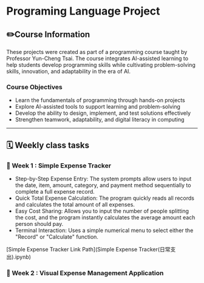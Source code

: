 # Programing Language Project 

## ✏️Course Information   

These projects were created as part of a programming course taught by Professor Yun-Cheng Tsai.
The course integrates AI-assisted learning to help students develop programming skills while cultivating problem-solving skills, innovation, and adaptability in the era of AI.

### Course Objectives
-  Learn the fundamentals of programming through hands-on projects
-  Explore AI-assisted tools to support learning and problem-solving
-  Develop the ability to design, implement, and test solutions effectively
-  Strengthen teamwork, adaptability, and digital literacy in computing

*****

## 🗓️ Weekly class tasks   

### 🔷 Week 1 : Simple Expense Tracker
- Step-by-Step Expense Entry: The system prompts allow users to input the date, item, amount, category, and payment method sequentially to complete a full expense record.
- Quick Total Expense Calculation: The program quickly reads all records and calculates the total amount of all expenses.
- Easy Cost Sharing: Allows you to input the number of people splitting the cost, and the program instantly calculates the average amount each person should pay.
- Terminal Interaction: Uses a simple numerical menu to select either the "Record" or "Calculate" function.

[Simple Expense Tracker Link Path](Simple Expense Tracker(日常支出).ipynb)
  
### 🔷 Week 2 : Visual Expense Management Application






